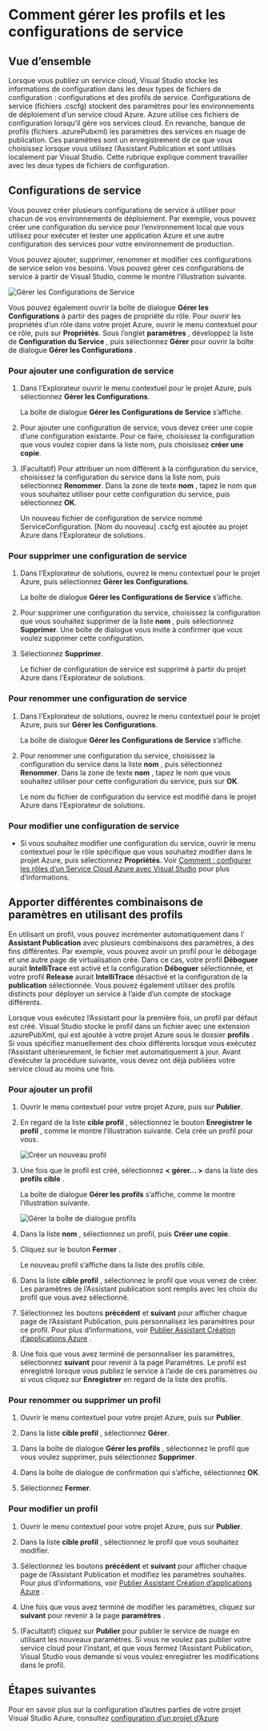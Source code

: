 <properties
   pageTitle="Comment gérer les configurations de service et des profils | Microsoft Azure"
   description="Découvrez comment utiliser des fichiers de configuration des configurations et des profils service | les stockent des paramètres pour les environnements de déploiement et paramètres de publication des services cloud."
   services="visual-studio-online"
   documentationCenter="na"
   authors="TomArcher"
   manager="douge"
   editor="" />
<tags
   ms.service="multiple"
   ms.devlang="dotnet"
   ms.topic="article"
   ms.tgt_pltfrm="na"
   ms.workload="multiple"
   ms.date="08/15/2016"
   ms.author="tarcher" />

# <a name="how-to-manage-service-configurations-and-profiles"></a>Comment gérer les profils et les configurations de service

## <a name="overview"></a>Vue d’ensemble

Lorsque vous publiez un service cloud, Visual Studio stocke les informations de configuration dans les deux types de fichiers de configuration : configurations et des profils de service. Configurations de service (fichiers .cscfg) stockent des paramètres pour les environnements de déploiement d’un service cloud Azure. Azure utilise ces fichiers de configuration lorsqu’il gère vos services cloud. En revanche, banque de profils (fichiers .azurePubxml) les paramètres des services en nuage de publication. Ces paramètres sont un enregistrement de ce que vous choisissez lorsque vous utilisez l’Assistant Publication et sont utilisés localement par Visual Studio. Cette rubrique explique comment travailler avec les deux types de fichiers de configuration.

## <a name="service-configurations"></a>Configurations de service

Vous pouvez créer plusieurs configurations de service à utiliser pour chacun de vos environnements de déploiement. Par exemple, vous pouvez créer une configuration du service pour l’environnement local que vous utilisez pour exécuter et tester une application Azure et une autre configuration des services pour votre environnement de production.

Vous pouvez ajouter, supprimer, renommer et modifier ces configurations de service selon vos besoins. Vous pouvez gérer ces configurations de service à partir de Visual Studio, comme le montre l’illustration suivante.

![Gérer les Configurations de Service](./media/vs-azure-tools-service-configurations-and-profiles-how-to-manage/manage-service-config.png)

Vous pouvez également ouvrir la boîte de dialogue **Gérer les Configurations** à partir des pages de propriété du rôle. Pour ouvrir les propriétés d’un rôle dans votre projet Azure, ouvrir le menu contextuel pour ce rôle, puis sur **Propriétés**. Sous l’onglet **paramètres** , développez la liste de **Configuration du Service** , puis sélectionnez **Gérer** pour ouvrir la boîte de dialogue **Gérer les Configurations** .

### <a name="to-add-a-service-configuration"></a>Pour ajouter une configuration de service

1. Dans l’Explorateur ouvrir le menu contextuel pour le projet Azure, puis sélectionnez **Gérer les Configurations**.

    La boîte de dialogue **Gérer les Configurations de Service** s’affiche.

1. Pour ajouter une configuration de service, vous devez créer une copie d’une configuration existante. Pour ce faire, choisissez la configuration que vous voulez copier dans la liste nom, puis choisissez **créer une copie**.

1. (Facultatif) Pour attribuer un nom différent à la configuration du service, choisissez la configuration du service dans la liste nom, puis sélectionnez **Renommer**. Dans la zone de texte **nom** , tapez le nom que vous souhaitez utiliser pour cette configuration du service, puis sélectionnez **OK**.

    Un nouveau fichier de configuration de service nommé ServiceConfiguration. [Nom du nouveau] .cscfg est ajoutée au projet Azure dans l’Explorateur de solutions.


### <a name="to-delete-a-service-configuration"></a>Pour supprimer une configuration de service

1. Dans l’Explorateur de solutions, ouvrez le menu contextuel pour le projet Azure, puis sélectionnez **Gérer les Configurations**.

    La boîte de dialogue **Gérer les Configurations de Service** s’affiche.

1. Pour supprimer une configuration du service, choisissez la configuration que vous souhaitez supprimer de la liste **nom** , puis sélectionnez **Supprimer**. Une boîte de dialogue vous invite à confirmer que vous voulez supprimer cette configuration.

1. Sélectionnez **Supprimer**.

     Le fichier de configuration de service est supprimé à partir du projet Azure dans l’Explorateur de solutions.


### <a name="to-rename-a-service-configuration"></a>Pour renommer une configuration de service

1. Dans l’Explorateur de solutions, ouvrez le menu contextuel pour le projet Azure, puis sur **Gérer les Configurations**.

    La boîte de dialogue **Gérer les Configurations de Service** s’affiche.

1. Pour renommer une configuration du service, choisissez la configuration du service dans la liste **nom** , puis sélectionnez **Renommer**. Dans la zone de texte **nom** , tapez le nom que vous souhaitez utiliser pour cette configuration du service, puis sur **OK**.

    Le nom du fichier de configuration du service est modifié dans le projet Azure dans l’Explorateur de solutions.

### <a name="to-change-a-service-configuration"></a>Pour modifier une configuration de service

- Si vous souhaitez modifier une configuration du service, ouvrir le menu contextuel pour le rôle spécifique que vous souhaitez modifier dans le projet Azure, puis sélectionnez **Propriétés**. Voir [Comment : configurer les rôles d’un Service Cloud Azure avec Visual Studio](https://msdn.microsoft.com/library/azure/hh369931.aspx) pour plus d’informations.

## <a name="make-different-setting-combinations-by-using-profiles"></a>Apporter différentes combinaisons de paramètres en utilisant des profils

En utilisant un profil, vous pouvez incrémenter automatiquement dans l' **Assistant Publication** avec plusieurs combinaisons des paramètres, à des fins différentes. Par exemple, vous pouvez avoir un profil pour le débogage et une autre page de virtualisation crée. Dans ce cas, votre profil **Déboguer** aurait **IntelliTrace** est activé et la configuration **Déboguer** sélectionnée, et votre profil **Release** aurait **IntelliTrace** désactivé et la configuration de la **publication** sélectionnée. Vous pouvez également utiliser des profils distincts pour déployer un service à l’aide d’un compte de stockage différents.

Lorsque vous exécutez l’Assistant pour la première fois, un profil par défaut est créé. Visual Studio stocke le profil dans un fichier avec une extension .azurePubXml, qui est ajoutée à votre projet Azure sous le dossier **profils** . Si vous spécifiez manuellement des choix différents lorsque vous exécutez l’Assistant ultérieurement, le fichier met automatiquement à jour. Avant d’exécuter la procédure suivante, vous devez ont déjà publiées votre service cloud au moins une fois.

### <a name="to-add-a-profile"></a>Pour ajouter un profil

1. Ouvrir le menu contextuel pour votre projet Azure, puis sur **Publier**.

1. En regard de la liste **cible profil** , sélectionnez le bouton **Enregistrer le profil** , comme le montre l’illustration suivante. Cela crée un profil pour vous.

    ![Créer un nouveau profil](./media/vs-azure-tools-service-configurations-and-profiles-how-to-manage/create-new-profile.png)

1. Une fois que le profil est créé, sélectionnez **< gérer... >** dans la liste des **profils cible** .

    La boîte de dialogue **Gérer les profils** s’affiche, comme le montre l’illustration suivante.

    ![Gérer la boîte de dialogue profils](./media/vs-azure-tools-service-configurations-and-profiles-how-to-manage/manage-profiles.png)

1. Dans la liste **nom** , sélectionnez un profil, puis **Créer une copie**.

1. Cliquez sur le bouton **Fermer** .

    Le nouveau profil s’affiche dans la liste des profils cible.

1. Dans la liste **cible profil** , sélectionnez le profil que vous venez de créer. Les paramètres de l’Assistant publication sont remplis avec les choix du profil que vous avez sélectionné.

1. Sélectionnez les boutons **précédent** et **suivant** pour afficher chaque page de l’Assistant Publication, puis personnalisez les paramètres pour ce profil. Pour plus d’informations, voir [Publier Assistant Création d’applications Azure](http://go.microsoft.com/fwlink/p/?LinkID=623085) .

1. Une fois que vous avez terminé de personnaliser les paramètres, sélectionnez **suivant** pour revenir à la page Paramètres. Le profil est enregistré lorsque vous publiez le service à l’aide de ces paramètres ou si vous cliquez sur **Enregistrer** en regard de la liste des profils.

### <a name="to-rename-or-delete-a-profile"></a>Pour renommer ou supprimer un profil

1. Ouvrir le menu contextuel pour votre projet Azure, puis sur **Publier**.

1. Dans la liste **cible profil** , sélectionnez **Gérer**.

1. Dans la boîte de dialogue **Gérer les profils** , sélectionnez le profil que vous voulez supprimer, puis sélectionnez **Supprimer**.

1. Dans la boîte de dialogue de confirmation qui s’affiche, sélectionnez **OK**.

1. Sélectionnez **Fermer**.

### <a name="to-change-a-profile"></a>Pour modifier un profil

1. Ouvrir le menu contextuel pour votre projet Azure, puis sur **Publier**.

1. Dans la liste **cible profil** , sélectionnez le profil que vous souhaitez modifier.

1. Sélectionnez les boutons **précédent** et **suivant** pour afficher chaque page de l’Assistant Publication et modifiez les paramètres souhaités. Pour plus d’informations, voir [Publier Assistant Création d’applications Azure](http://go.microsoft.com/fwlink/p/?LinkID=623085) .

1. Une fois que vous avez terminé de modifier les paramètres, cliquez sur **suivant** pour revenir à la page **paramètres** .

1. (Facultatif) cliquez sur **Publier** pour publier le service de nuage en utilisant les nouveaux paramètres. Si vous ne voulez pas publier votre service cloud pour l’instant, et que vous fermez l’Assistant Publication, Visual Studio vous demande si vous voulez enregistrer les modifications dans le profil.

## <a name="next-steps"></a>Étapes suivantes

Pour en savoir plus sur la configuration d’autres parties de votre projet Visual Studio Azure, consultez [configuration d’un projet d’Azure](http://go.microsoft.com/fwlink/p/?LinkID=623075)
